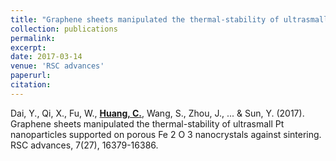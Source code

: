 ```yaml
---
title: "Graphene sheets manipulated the thermal-stability of ultrasmall Pt nanoparticles supported on porous Fe2O3 nanocrystals against sintering"
collection: publications
permalink: 
excerpt: 
date: 2017-03-14
venue: 'RSC advances'
paperurl: 
citation: 
---
```


Dai, Y., Qi, X., Fu, W., **[Huang, C.](https://pubs.rsc.org/en/content/articlelanding/2017/RA/C7RA01188A)**, Wang, S., Zhou, J., ... & Sun, Y. (2017). Graphene sheets manipulated the thermal-stability of ultrasmall Pt nanoparticles supported on porous Fe 2 O 3 nanocrystals against sintering. RSC advances, 7(27), 16379-16386.
